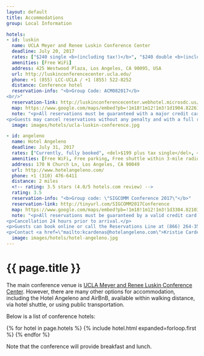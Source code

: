 ```yaml
---
layout: default
title: Accommodations
group: Local Information

hotels:
- id: luskin
  name: UCLA Meyer and Renee Luskin Conference Center
  deadline: July 20, 2017
  rates: ["$240 single <b>(including tax!)</b>", "$240 double <b>(including tax!)</b>", 35$/day charge for each additional person beyond double occupancy]
  amenities: [Free WiFi]
  address: 425 Westwood Plaza, Los Angeles, CA 90095, USA
  url: http://luskinconferencecenter.ucla.edu/
  phone: +1 (855) LCC-UCLA / +1 (855) 522-8252
  distance: Conference hotel
  reservation-info: "<b>Group Code: ACM082017</b>
<br/>"
  reservation-link: http://luskinconferencecenter.webhotel.microsdc.us/bp/search_rooms.jsp?corporateId=%20&groupCode=ACM082017&promoCode=
  map: https://www.google.com/maps/embed?pb=!1m18!1m12!1m3!1d1904.822615352086!2d-118.44710017759802!3d34.06914894754994!2m3!1f0!2f0!3f0!3m2!1i1024!2i768!4f13.1!3m3!1m2!1s0x80c2bc8602a90341%3A0xd73874d4f138751a!2sUCLA+Meyer+and+Renee+Luskin+Conference+Center!5e0!3m2!1sen!2sus!4v1473056429590
  note: "<p>All reservations must be guaranteed with a major credit card and accompanied by a first night room deposit.</p>
<p>Guests may cancel reservations without any penalty and with a full refund if canceled by 4pm up to 72 hours prior to arrival date.  If canceled any time after 4pm, 72 hours prior to arrival and up to arrival date, a fee of one night’s room rate will be assessed.  No-shows will also be charged one night’s room rate.</p>"
  image: images/hotels/ucla-luskin-conference.jpg

- id: angeleno
  name: Hotel Angeleno
  deadline: July 31, 2017
  rates: ["Currently, fully booked", <del>$199 plus tax single</del>, <del>$199 plus tax double</del>]
  amenities: [Free WiFi, Free parking, Free shuttle within 3-mile radius]
  address: 170 N Church Ln, Los Angeles, CA 90049
  url: http://www.hotelangeleno.com/
  phone: +1 (310) 476-6411
  distance: 2 miles
  <!-- rating: 3.5 stars (4.0/5 hotels.com review) -->
  rating: 3.5
  reservation-info: "<b>Group code: \"SIGCOMM Conference 2017\"</b>"
  reservation-link: http://tinyurl.com/SIGCOMM2017Conference
  map: https://www.google.com/maps/embed?pb=!1m18!1m12!1m3!1d3304.821030037545!2d-118.4662930833109!3d34.074101821638116!2m3!1f0!2f0!3f0!3m2!1i1024!2i768!4f13.1!3m3!1m2!1s0x80c2bcc0b6c77eb7%3A0xfa7b1be3d9922e2e!2sHotel+Angeleno!5e0!3m2!1sen!2sus!4v1474581392575
  note: "<p>All reservations must be guaranteed by a valid credit card at the time of reservation.</p>
<p>Cancellation 24 hours prior to arrival.</p>
<p>Guests can book online or call the Reservations Line at (866) 264-3536 to book their reservations, please make sure to reference the “SIGCOMM Conference 2017” room block in order to receive the special discounted rate.</p>
<p>Contact <a href=\"mailto:kcardenas@hotelangeleno.com\">Kristie Cardenas</a> if you require additional assistance</p>"
  image: images/hotels/hotel-angeleno.jpg
---
```


# {{ page.title }}

The main conference venue is [UCLA Meyer and Renee Luskin Conference Center](http://luskinconferencecenter.ucla.edu/).
However, there are many other options for accommodation, including the Hotel Angeleno and AirBnB, available within walking distance, via hotel shuttle, or using public transportation.

Below is a list of conference hotels:

{% for hotel in page.hotels %}
{% include hotel.html expanded=forloop.first %}
{% endfor %}

Note that the conference will provide breakfast and lunch.
